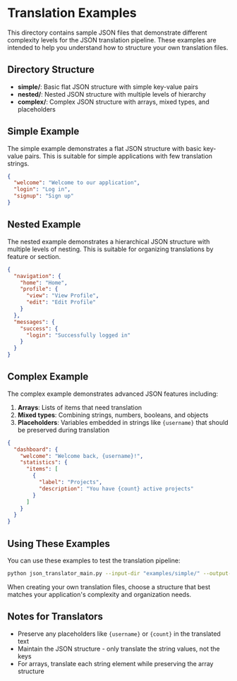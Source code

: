 # Translation Examples

This directory contains sample JSON files that demonstrate different complexity levels for the JSON translation pipeline. These examples are intended to help you understand how to structure your own translation files.

## Directory Structure

- **simple/**: Basic flat JSON structure with simple key-value pairs
- **nested/**: Nested JSON structure with multiple levels of hierarchy
- **complex/**: Complex JSON structure with arrays, mixed types, and placeholders

## Simple Example

The simple example demonstrates a flat JSON structure with basic key-value pairs. This is suitable for simple applications with few translation strings.

```json
{
  "welcome": "Welcome to our application",
  "login": "Log in",
  "signup": "Sign up"
}
```

## Nested Example

The nested example demonstrates a hierarchical JSON structure with multiple levels of nesting. This is suitable for organizing translations by feature or section.

```json
{
  "navigation": {
    "home": "Home",
    "profile": {
      "view": "View Profile",
      "edit": "Edit Profile"
    }
  },
  "messages": {
    "success": {
      "login": "Successfully logged in"
    }
  }
}
```

## Complex Example

The complex example demonstrates advanced JSON features including:

1. **Arrays**: Lists of items that need translation
2. **Mixed types**: Combining strings, numbers, booleans, and objects
3. **Placeholders**: Variables embedded in strings like `{username}` that should be preserved during translation

```json
{
  "dashboard": {
    "welcome": "Welcome back, {username}!",
    "statistics": {
      "items": [
        {
          "label": "Projects",
          "description": "You have {count} active projects"
        }
      ]
    }
  }
}
```

## Using These Examples

You can use these examples to test the translation pipeline:

```bash
python json_translator_main.py --input-dir "examples/simple/" --output-dir "output/" --languages "Spanish,French,German"
```

When creating your own translation files, choose a structure that best matches your application's complexity and organization needs.

## Notes for Translators

- Preserve any placeholders like `{username}` or `{count}` in the translated text
- Maintain the JSON structure - only translate the string values, not the keys
- For arrays, translate each string element while preserving the array structure 
